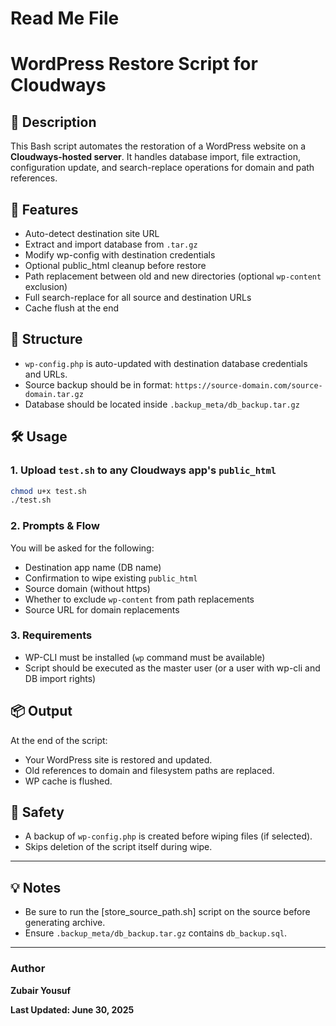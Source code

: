 # Read Me File 
# WordPress Restore Script for Cloudways

## 📜 Description

This Bash script automates the restoration of a WordPress website on a **Cloudways-hosted server**. It handles database import, file extraction, configuration update, and search-replace operations for domain and path references.

## 🚀 Features

- Auto-detect destination site URL
- Extract and import database from `.tar.gz`
- Modify wp-config with destination credentials
- Optional public_html cleanup before restore
- Path replacement between old and new directories (optional `wp-content` exclusion)
- Full search-replace for all source and destination URLs
- Cache flush at the end

## 📂 Structure

- `wp-config.php` is auto-updated with destination database credentials and URLs.
- Source backup should be in format: `https://source-domain.com/source-domain.tar.gz`
- Database should be located inside `.backup_meta/db_backup.tar.gz`

## 🛠️ Usage

### 1. Upload `test.sh` to any Cloudways app's `public_html`

```bash
chmod u+x test.sh
./test.sh
```

### 2. Prompts & Flow

You will be asked for the following:

- Destination app name (DB name)
- Confirmation to wipe existing `public_html`
- Source domain (without https)
- Whether to exclude `wp-content` from path replacements
- Source URL for domain replacements

### 3. Requirements

- WP-CLI must be installed (`wp` command must be available)
- Script should be executed as the master user (or a user with wp-cli and DB import rights)

## 📦 Output

At the end of the script:

- Your WordPress site is restored and updated.
- Old references to domain and filesystem paths are replaced.
- WP cache is flushed.

## 🔐 Safety

- A backup of `wp-config.php` is created before wiping files (if selected).
- Skips deletion of the script itself during wipe.

---

## 💡 Notes

- Be sure to run the [store_source_path.sh] script on the source before generating archive.
- Ensure `.backup_meta/db_backup.tar.gz` contains `db_backup.sql`.
---

### Author
**Zubair Yousuf**

**Last Updated: June 30, 2025**
